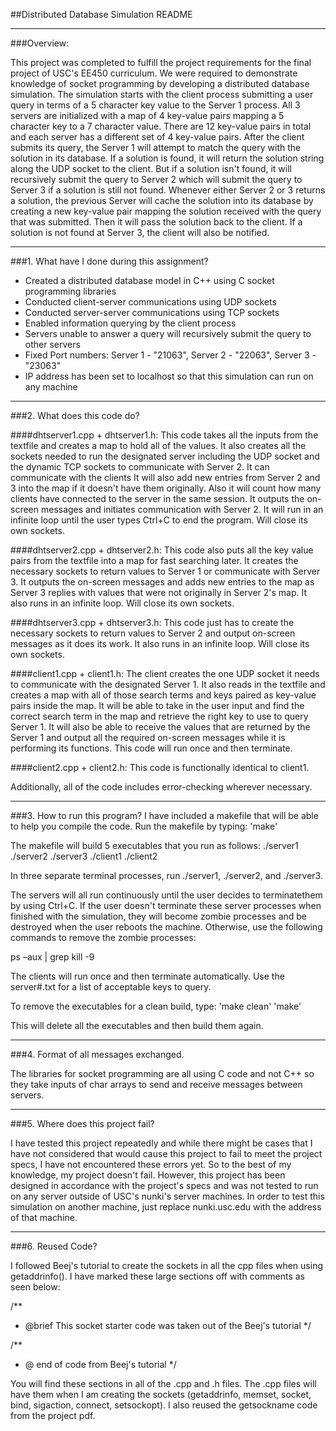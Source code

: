 ##Distributed Database Simulation README

***************************************************************
###Overview:

This project was completed to fulfill the project requirements for the final project of USC's
EE450 curriculum. We were required to demonstrate knowledge of socket programming by developing
a distributed database simulation. The simulation starts with the client process submitting a
user query in terms of a 5 character key value to the Server 1 process. All 3 servers are initialized
with a map of 4 key-value pairs mapping a 5 character key to a 7 character value. There are 12 
key-value pairs in total and each server has a different set of 4 key-value pairs. After the 
client submits its query, the Server 1 will attempt to match the query with the solution in its
database. If a solution is found, it will return the solution string along the UDP socket to the
client. But if a solution isn't found, it will recursively submit the query to Server 2 which will
submit the query to Server 3 if a solution is still not found. Whenever either Server 2 or 3 returns 
a solution, the previous Server will cache the solution into its database by creating a new key-value 
pair mapping the solution received with the query that was submitted. Then it will pass the solution
back to the client. If a solution is not found at Server 3, the client will also be notified.

***************************************************************
###1. What have I done during this assignment?

+ Created a distributed database model in C++ using C socket programming libraries
+ Conducted client-server communications using UDP sockets
+ Conducted server-server communications using TCP sockets
+ Enabled information querying by the client process
+ Servers unable to answer a query will recursively submit the query to other servers
+ Fixed Port numbers: Server 1 - "21063", Server 2 - "22063", Server 3 - "23063"
+ IP address has been set to localhost so that this simulation can run on any machine

***************************************************************
###2. What does this code do?

####dhtserver1.cpp + dhtserver1.h:
This code takes all the inputs from the textfile and creates a map to hold all of the values. 
It also creates all the sockets needed to run the designated server including the UDP socket 
and the dynamic TCP sockets to communicate with Server 2. It can communicate with the clients
It will also add new entries from Server 2 and 3 into the map if it doesn't have them originally. 
Also it will count how many clients have connected to the server in the same session. It outputs
the on-screen messages and initiates communication with Server 2. It will run in an infinite 
loop until the user types Ctrl+C to end the program. Will close its own sockets.

####dhtserver2.cpp + dhtserver2.h:
This code also puts all the key value pairs from the textfile into a map for fast searching 
later. It creates the necessary sockets to return values to Server 1 or communicate with Server
3. It outputs the on-screen messages and adds new entries to the map as Server 3 replies with 
values that were not originally in Server 2's map. It also runs in an infinite loop. Will close
its own sockets.

####dhtserver3.cpp + dhtserver3.h:
This code just has to create the necessary sockets to return values to Server 2 and output 
on-screen messages as it does its work. It also runs in an infinite loop. Will close its own
sockets.

####client1.cpp + client1.h:
The client creates the one UDP socket it needs to communicate with the designated Server 1. It
also reads in the textfile and creates a map with all of those search terms and keys paired
as key-value pairs inside the map. It will be able to take in the user input and find the correct
search term in the map and retrieve the right key to use to query Server 1. It will also be able
to receive the values that are returned by the Server 1 and output all the required on-screen
messages while it is performing its functions. This code will run once and then terminate.

####client2.cpp + client2.h:
This code is functionally identical to client1.

Additionally, all of the code includes error-checking wherever necessary.


***************************************************************
###3. How to run this program?
I have included a makefile that will be able to help you compile the code. Run the makefile by typing:
'make'

The makefile will build 5 executables that you run as follows:
./server1
./server2
./server3
./client1
./client2

In three separate terminal processes, run ./server1, ./server2, and ./server3.


The servers will all run continuously until the user decides to terminatethem by using Ctrl+C. If the 
user doesn't terminate these server processes when finished with the simulation, they will become zombie
processes and be destroyed when the user reboots the machine. Otherwise, use the following commands to 
remove the zombie processes:

ps –aux | grep <your username>
kill -9 <process number>

The clients will run once and then terminate automatically. Use the server#.txt for a list of acceptable 
keys to query.

To remove the executables for a clean build, type:
'make clean'
'make'

This will delete all the executables and then build them again.

***************************************************************
###4. Format of all messages exchanged.

The libraries for socket programming are all using C code and not C++ so they take inputs of 
char arrays to send and receive messages between servers.

***************************************************************
###5. Where does this project fail?

I have tested this project repeatedly and while there might be cases that I have not considered that
would cause this project to fail to meet the project specs, I have not encountered these errors yet. 
So to the best of my knowledge, my project doesn't fail. However, this project has been designed in
accordance with the project's specs and was not tested to run on any server outside of USC's nunki's
server machines. In order to test this simulation on another machine, just replace nunki.usc.edu with
the address of that machine.

***************************************************************
###6. Reused Code?

I followed Beej's tutorial to create the sockets in all the cpp files when using getaddrinfo(). I have
marked these large sections off with comments as seen below:

/**
 *  @brief This socket starter code was taken out of the Beej's tutorial
 */

/**
 * @ end of code from Beej's tutorial
 */ 

You will find these sections in all of the .cpp and .h files. The .cpp files will have them when I am
creating the sockets (getaddrinfo, memset, socket, bind, sigaction, connect, setsockopt). I also reused 
the getsockname code from the project pdf. 








